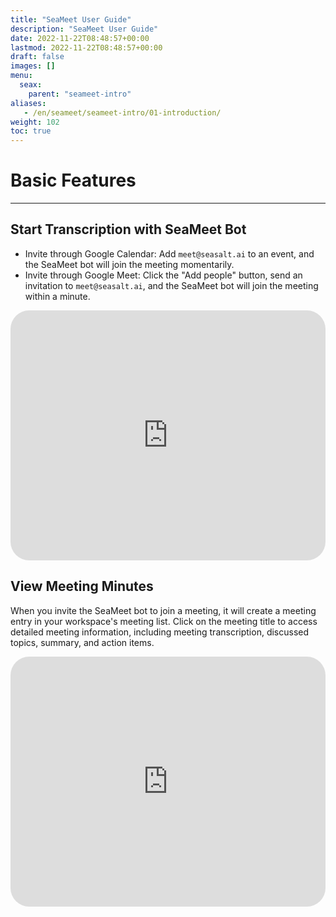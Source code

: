 ```yaml
---
title: "SeaMeet User Guide"
description: "SeaMeet User Guide"
date: 2022-11-22T08:48:57+00:00
lastmod: 2022-11-22T08:48:57+00:00
draft: false
images: []
menu:
  seax:
    parent: "seameet-intro"
aliases:
   - /en/seameet/seameet-intro/01-introduction/
weight: 102
toc: true
---
```


# Basic Features
-------------------------------------------------

## Start Transcription with SeaMeet Bot

- Invite through Google Calendar: Add `meet@seasalt.ai` to an event, and the SeaMeet bot will join the meeting momentarily.
- Invite through Google Meet: Click the "Add people" button, send an invitation to `meet@seasalt.ai`, and the SeaMeet bot will join the meeting within a minute.

<iframe width="100%" height="400" src="https://www.youtube.com/embed/NAdERbNjaSQ" title="YouTube video player" frameborder="0" allow="accelerometer; autoplay; clipboard-write; encrypted-media; gyroscope; picture-in-picture" allowfullscreen style="border-radius: 30px;"></iframe>

## View Meeting Minutes

When you invite the SeaMeet bot to join a meeting, it will create a meeting entry in your workspace's meeting list.
Click on the meeting title to access detailed meeting information, including meeting transcription, discussed topics, summary, and action items.

  <iframe width="100%" height="400" src="https://www.youtube.com/embed/Ck8IWs5lXLw" title="YouTube video player" frameborder="0" allow="accelerometer; autoplay; clipboard-write; encrypted-media; gyroscope; picture-in-picture" allowfullscreen style="border-radius: 30px;"></iframe>
